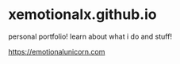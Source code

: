 # xemotionalx.github.io
personal portfolio! learn about what i do and stuff!

https://emotionalunicorn.com